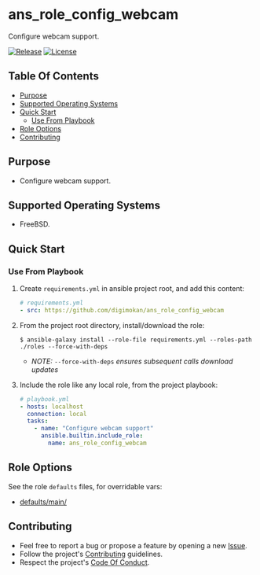# ans_role_config_webcam

Configure webcam support.

[![Release](https://img.shields.io/github/release/digimokan/ans_role_config_webcam.svg?label=release)](https://github.com/digimokan/ans_role_config_webcam/releases/latest "Latest Release Notes")
[![License](https://img.shields.io/badge/license-MIT-blue.svg?label=license)](LICENSE.md "Project License")

## Table Of Contents

* [Purpose](#purpose)
* [Supported Operating Systems](#supported-operating-systems)
* [Quick Start](#quick-start)
    * [Use From Playbook](#use-from-playbook)
* [Role Options](#role-options)
* [Contributing](#contributing)

## Purpose

* Configure webcam support.

## Supported Operating Systems

* FreeBSD.

## Quick Start

### Use From Playbook

1. Create `requirements.yml` in ansible project root, and add this content:

   ```yaml
   # requirements.yml
   - src: https://github.com/digimokan/ans_role_config_webcam
   ```

2. From the project root directory, install/download the role:

   ```shell
   $ ansible-galaxy install --role-file requirements.yml --roles-path ./roles --force-with-deps
   ```

   * _NOTE:_ `--force-with-deps` _ensures subsequent calls download updates_

3. Include the role like any local role, from the project playbook:

   ```yaml
   # playbook.yml
   - hosts: localhost
     connection: local
     tasks:
       - name: "Configure webcam support"
         ansible.builtin.include_role:
           name: ans_role_config_webcam
   ```

## Role Options

See the role `defaults` files, for overridable vars:

  * [defaults/main/](../defaults/main/)

## Contributing

* Feel free to report a bug or propose a feature by opening a new
  [Issue](https://github.com/digimokan/ans_role_config_webcam/issues).
* Follow the project's [Contributing](CONTRIBUTING.md) guidelines.
* Respect the project's [Code Of Conduct](CODE_OF_CONDUCT.md).

